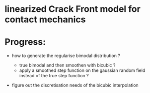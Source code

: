 # linearized Crack Front model for contact mechanics



# Progress: 

- how to generate the regularise bimodal distribution ? 
    - true bimodal and then smoothen with bicubic ? 
    - apply a smoothed step function on the gaussian random field instead of
      the true step function ?
      
- figure out the discretisation needs of the bicubic interpolation

